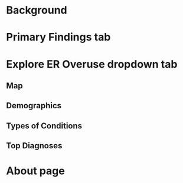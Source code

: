 # Background


# Primary Findings tab


# Explore ER Overuse dropdown tab

## Map

## Demographics

## Types of Conditions

## Top Diagnoses


# About page
